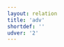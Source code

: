 ```yaml
---
layout: relation
title: 'adv'
shortdef: ''
udver: '2'
---
```

<!-- Interlanguage links updated Út zář 29 18:41:04 CEST 2020 -->

